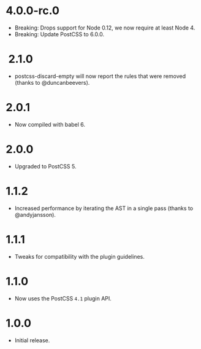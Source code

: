 # 4.0.0-rc.0

* Breaking: Drops support for Node 0.12, we now require at least Node 4.
* Breaking: Update PostCSS to 6.0.0.

#  2.1.0

* postcss-discard-empty will now report the rules that were removed
  (thanks to @duncanbeevers).

# 2.0.1

* Now compiled with babel 6.

# 2.0.0

* Upgraded to PostCSS 5.

# 1.1.2

* Increased performance by iterating the AST in a single pass
  (thanks to @andyjansson).

# 1.1.1

* Tweaks for compatibility with the plugin guidelines.

# 1.1.0

* Now uses the PostCSS `4.1` plugin API.

# 1.0.0

* Initial release.
